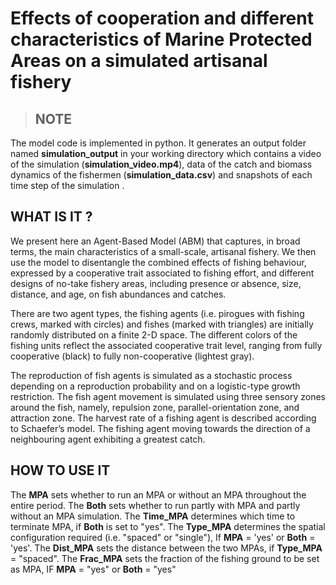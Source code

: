 # Effects of cooperation and different characteristics of Marine Protected Areas on a simulated artisanal fishery

> ## NOTE 
The model code is implemented in python. It generates an output folder named **simulation_output** in your working directory  which contains a video of the simulation (**simulation_video.mp4**), data of the catch and biomass dynamics of the fishermen (**simulation_data.csv**)  and snapshots of each time step of the simulation . 

## WHAT IS IT ?
We present here an Agent-Based Model (ABM) that captures, in broad terms, the main characteristics of a small-scale, artisanal fishery. We then use the model to disentangle the combined effects of fishing behaviour, expressed by a cooperative trait associated to fishing effort, and different designs of no-take fishery areas, including presence or absence, size, distance, and age, on fish abundances and catches.

There are two agent types, the fishing agents (i.e. pirogues with fishing crews, marked with circles) and fishes (marked with triangles) are initially randomly distributed on a finite 2-D space. The different colors of the fishing units reflect the associated cooperative trait level, ranging from fully cooperative (black) to fully non-cooperative (lightest gray). 

The reproduction of fish agents is simulated as a stochastic process depending on a reproduction probability and on a logistic-type growth restriction. The fish agent movement is simulated using three sensory zones around the fish, namely, repulsion zone, parallel-orientation zone, and attraction zone. The harvest rate of a fishing agent is described according to Schaefer’s model. The fishing agent moving towards the direction of a neighbouring agent exhibiting a greatest catch.

## HOW TO USE IT

The **MPA** sets whether to run an MPA or without an MPA throughout the entire period.
The  **Both** sets whether to run partly with MPA and partly without an MPA simulation.
The  **Time_MPA** determines which time to terminate MPA, if **Both** is set to "yes".
The **Type_MPA** determines the spatial configuration required (i.e. "spaced" or "single"), If **MPA**  = 'yes' or **Both** = 'yes'.
The **Dist_MPA** sets the distance between the two MPAs, if **Type_MPA** = "spaced".
The **Frac_MPA** sets the fraction of the fishing ground to be set as MPA, IF **MPA** = "yes" or **Both** = "yes"

